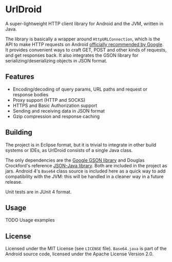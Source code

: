 UrlDroid
========

A super-lightweight HTTP client library for Android and the JVM, written in Java.

The library is basically a wrapper around `HttpURLConnection`, which is the API to make HTTP requests on
Android [officially recommended by Google](http://android-developers.blogspot.com/2011/09/androids-http-clients.html).
It provides convenient ways to craft GET, POST and other kinds of requests, and get responses back. It also integrates the GSON library for serializing/deserializing objects in JSON format.


## Features

- Encoding/decoding of query params, URL paths and request or response bodies
- Proxy support (HTTP and SOCKS)
- HTTPS and Basic Authorization support
- Sending and receiving data in JSON format
- Gzip compression and response caching


## Building

The project is in Eclipse format, but it is trivial to integrate in other build systems or IDEs, as UrlDroid consists of a single Java class.

The only dependencies are the [Google GSON library](https://code.google.com/p/google-gson/) and Douglas Crockford's reference [JSON-Java library](https://github.com/douglascrockford/JSON-java). Both are included in the project as jars. Android 4's `Base64` class source is included here as a quick way to add compatibility with the JVM: this will be handled in a cleaner way in a future release.

Unit tests are in JUnit 4 format.


## Usage

TODO Usage examples


## License

Licensed under the MIT License (see `LICENSE` file). `Base64.java` is part of the Android source code, licensed under the Apache License Version 2.0.
